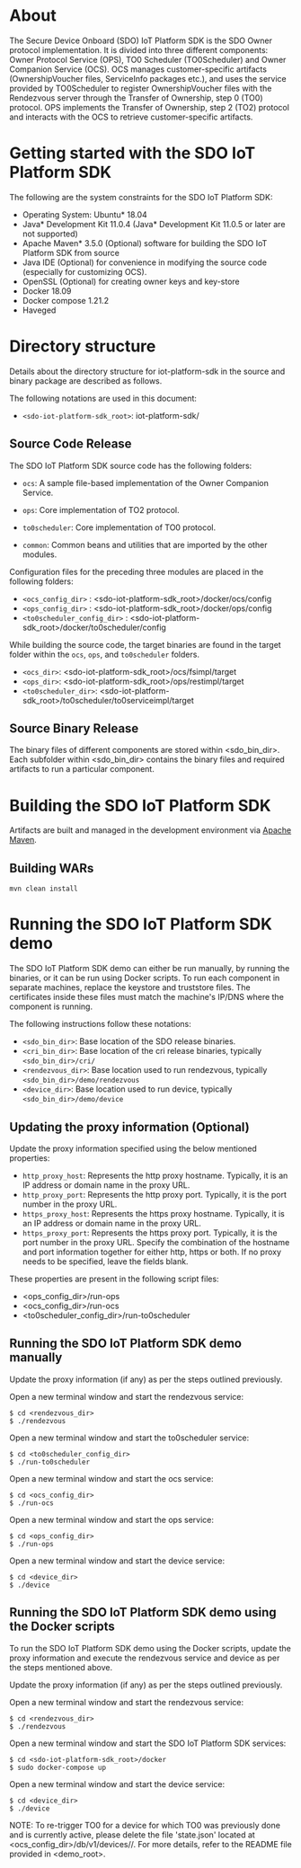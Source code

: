 # About


The Secure Device Onboard (SDO) IoT Platform SDK is the SDO Owner protocol implementation. It is
divided into three different components: Owner Protocol Service (OPS), TO0 Scheduler (TO0Scheduler)
and Owner Companion Service (OCS). OCS manages customer-specific artifacts (OwnershipVoucher files,
ServiceInfo packages etc.), and uses the service provided by TO0Scheduler to register
OwnershipVoucher files with the Rendezvous server through the Transfer of Ownership, step 0 (TO0)
protocol. OPS implements the Transfer of Ownership, step 2 (TO2) protocol and interacts with the OCS
to retrieve customer-specific artifacts.

# Getting started with the SDO IoT Platform SDK

The following are the system constraints for the SDO IoT Platform SDK:
- Operating System: Ubuntu* 18.04
- Java* Development Kit 11.0.4 (Java* Development Kit 11.0.5 or later are not supported)
- Apache Maven* 3.5.0 (Optional) software for building the SDO IoT Platform SDK from source
- Java IDE (Optional) for convenience in modifying the source code (especially for customizing OCS).
- OpenSSL (Optional) for creating owner keys and key-store
- Docker 18.09
- Docker compose 1.21.2
- Haveged


# Directory structure

Details about the directory structure for iot-platform-sdk in the source and binary package are
described as follows.

The following notations are used in this document:

* `<sdo-iot-platform-sdk_root>`: iot-platform-sdk/

## Source Code Release
The SDO IoT Platform SDK source code has the following folders:

* `ocs`: A sample file-based implementation of the Owner Companion Service.

* `ops`: Core implementation of TO2 protocol.

* `to0scheduler`: Core implementation of TO0 protocol.

* `common`: Common beans and utilities that are imported by the other modules.

Configuration files for the preceding three modules are placed in the following folders:

* `<ocs_config_dir>` : <sdo-iot-platform-sdk_root>/docker/ocs/config
* `<ops_config_dir>` : <sdo-iot-platform-sdk_root>/docker/ops/config
* `<to0scheduler_config_dir>` : <sdo-iot-platform-sdk_root>/docker/to0scheduler/config

While building the source code, the target binaries are found in the target
folder within the `ocs`, `ops`, and `to0scheduler` folders.

* `<ocs_dir>`: <sdo-iot-platform-sdk_root>/ocs/fsimpl/target
* `<ops_dir>`: <sdo-iot-platform-sdk_root>/ops/restimpl/target
* `<to0scheduler_dir>`: <sdo-iot-platform-sdk_root>/to0scheduler/to0serviceimpl/target

## Source Binary Release
The binary files of different components are stored within <sdo_bin_dir>. Each subfolder
within <sdo_bin_dir> contains the binary files and required artifacts to run a particular component.

# Building the SDO IoT Platform SDK

Artifacts are built and managed in the development environment via [Apache Maven](http://maven.apache.org/).

## Building WARs
```
mvn clean install
```

# Running the SDO IoT Platform SDK demo

The SDO IoT Platform SDK demo can either be run manually, by running the binaries,
or it can be run using Docker scripts. To run each component in separate
machines, replace the keystore and truststore files. The certificates inside
these files must match the machine's IP/DNS where the component is running.

The following instructions follow these notations:

* `<sdo_bin_dir>`: Base location of the SDO release binaries.
* `<cri_bin_dir>`: Base location of the cri release binaries, typically `<sdo_bin_dir>/cri/`
* `<rendezvous_dir>`: Base location used to run rendezvous, typically `<sdo_bin_dir>/demo/rendezvous`
* `<device_dir>`: Base location used to run device, typically `<sdo_bin_dir>/demo/device`

## Updating the proxy information (Optional)

Update the proxy information specified using the below mentioned properties:
* `http_proxy_host`: Represents the http proxy hostname. Typically, it is an IP address or domain name in the proxy URL.
* `http_proxy_port`: Represents the http proxy port. Typically, it is the port number in the proxy URL.
* `https_proxy_host`: Represents the https proxy hostname. Typically, it is an IP address or domain name in the proxy URL.
* `https_proxy_port`: Represents the https proxy port. Typically, it is the port number in the proxy URL.
Specify the combination of the hostname and port information together for either http, https or both.
If no proxy needs to be specified, leave the fields blank.

These properties are present in the following script files:
* <ops_config_dir>/run-ops
* <ocs_config_dir>/run-ocs
* <to0scheduler_config_dir>/run-to0scheduler

## Running the SDO IoT Platform SDK demo manually

Update the proxy information (if any) as per the steps outlined previously.

Open a new terminal window and start the rendezvous service:
```
$ cd <rendezvous_dir>
$ ./rendezvous
```

Open a new terminal window and start the to0scheduler service:
```
$ cd <to0scheduler_config_dir>
$ ./run-to0scheduler
```

Open a new terminal window and start the ocs service:
```
$ cd <ocs_config_dir>
$ ./run-ocs
```

Open a new terminal window and start the ops service:
```
$ cd <ops_config_dir>
$ ./run-ops
```

Open a new terminal window and start the device service:
```
$ cd <device_dir>
$ ./device
```

## Running the SDO IoT Platform SDK demo using the Docker scripts

To run the SDO IoT Platform SDK demo using the Docker scripts, update the proxy information and
execute the rendezvous service and device as per the steps mentioned above.

Update the proxy information (if any) as per the steps outlined previously.

Open a new terminal window and start the rendezvous service:
```
$ cd <rendezvous_dir>
$ ./rendezvous
```

Open a new terminal window and start the SDO IoT Platform SDK services:
```
$ cd <sdo-iot-platform-sdk_root>/docker
$ sudo docker-compose up
```

Open a new terminal window and start the device service:
```
$ cd <device_dir>
$ ./device
```

NOTE: To re-trigger TO0 for a device for which TO0 was previously done and is currently active,
please delete the file 'state.json' located at <ocs_config_dir>/db/v1/devices/<deviceID>/.
For more details, refer to the README file provided in <demo_root>.
